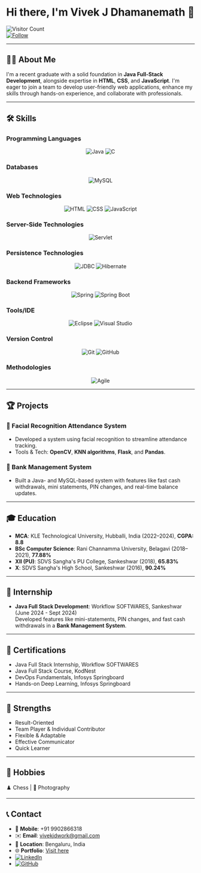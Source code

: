 # Hi there, I'm Vivek J Dhamanemath 👋  

![Visitor Count](https://komarev.com/ghpvc/?username=vivek-dhamanemath&color=blue)  
[![Follow](https://img.shields.io/github/followers/vivek-dhamanemath?label=Follow&style=social)](https://github.com/vivek-dhamanemath)

---

## 👨‍💻 About Me  
I'm a recent graduate with a solid foundation in **Java Full-Stack Development**, alongside expertise in **HTML**, **CSS**, and **JavaScript**. I'm eager to join a team to develop user-friendly web applications, enhance my skills through hands-on experience, and collaborate with professionals.

---

## 🛠️ Skills  
### Programming Languages  
<div align="center">
  <img src="https://img.shields.io/badge/Java-ED8B00?style=for-the-badge&logo=java&logoColor=white" alt="Java" />
  <img src="https://img.shields.io/badge/C-00599C?style=for-the-badge&logo=c&logoColor=white" alt="C" />
</div>

### Databases  
<div align="center">
  <img src="https://img.shields.io/badge/MySQL-4479A1?style=for-the-badge&logo=mysql&logoColor=white" alt="MySQL" />
</div>

### Web Technologies  
<div align="center">
  <img src="https://img.shields.io/badge/HTML5-E34F26?style=for-the-badge&logo=html5&logoColor=white" alt="HTML" />
  <img src="https://img.shields.io/badge/CSS3-1572B6?style=for-the-badge&logo=css3&logoColor=white" alt="CSS" />
  <img src="https://img.shields.io/badge/JavaScript-F7DF1E?style=for-the-badge&logo=javascript&logoColor=black" alt="JavaScript" />
</div>

### Server-Side Technologies  
<div align="center">
  <img src="https://img.shields.io/badge/Servlet-4E9A06?style=for-the-badge&logo=java&logoColor=white" alt="Servlet" />
</div>

### Persistence Technologies  
<div align="center">
  <img src="https://img.shields.io/badge/JDBC-007396?style=for-the-badge&logo=java&logoColor=white" alt="JDBC" />
  <img src="https://img.shields.io/badge/Hibernate-59666C?style=for-the-badge&logo=hibernate&logoColor=white" alt="Hibernate" />
</div>

### Backend Frameworks  
<div align="center">
  <img src="https://img.shields.io/badge/Spring-6DB33F?style=for-the-badge&logo=spring&logoColor=white" alt="Spring" />
  <img src="https://img.shields.io/badge/Spring_Boot-6DB33F?style=for-the-badge&logo=spring-boot&logoColor=white" alt="Spring Boot" />
</div>

### Tools/IDE  
<div align="center">
  <img src="https://img.shields.io/badge/Eclipse-2C2255?style=for-the-badge&logo=eclipse&logoColor=white" alt="Eclipse" />
  <img src="https://img.shields.io/badge/Visual_Studio-5C2D91?style=for-the-badge&logo=visual-studio&logoColor=white" alt="Visual Studio" />
</div>

### Version Control  
<div align="center">
  <img src="https://img.shields.io/badge/Git-F05032?style=for-the-badge&logo=git&logoColor=white" alt="Git" />
  <img src="https://img.shields.io/badge/GitHub-181717?style=for-the-badge&logo=github&logoColor=white" alt="GitHub" />
</div>

### Methodologies  
<div align="center">
  <img src="https://img.shields.io/badge/Agile-0078D7?style=for-the-badge&logo=agile&logoColor=white" alt="Agile" />
</div>

---

## 🏆 Projects  
### 🎯 Facial Recognition Attendance System  
- Developed a system using facial recognition to streamline attendance tracking.  
- Tools & Tech: **OpenCV**, **KNN algorithms**, **Flask**, and **Pandas**.

### 🎯 Bank Management System  
- Built a Java- and MySQL-based system with features like fast cash withdrawals, mini statements, PIN changes, and real-time balance updates.

---

## 🎓 Education  
- **MCA**: KLE Technological University, Hubballi, India (2022–2024), **CGPA: 8.8**  
- **BSc Computer Science**: Rani Channamma University, Belagavi (2018–2021), **77.88%**  
- **XII (PU)**: SDVS Sangha's PU College, Sankeshwar (2018), **65.83%**  
- **X**: SDVS Sangha's High School, Sankeshwar (2016), **90.24%**

---

## 💼 Internship  
- **Java Full Stack Development**: Workflow SOFTWARES, Sankeshwar (June 2024 - Sept 2024)  
  Developed features like mini-statements, PIN changes, and fast cash withdrawals in a **Bank Management System**.

---

## 📜 Certifications  
- Java Full Stack Internship, Workflow SOFTWARES  
- Java Full Stack Course, KodNest  
- DevOps Fundamentals, Infosys Springboard  
- Hands-on Deep Learning, Infosys Springboard

---

## 💪 Strengths  
- Result-Oriented  
- Team Player & Individual Contributor  
- Flexible & Adaptable  
- Effective Communicator  
- Quick Learner  

---

## 🎨 Hobbies  
♟️ Chess | 📸 Photography  

---

## 📞 Contact  
- 📱 **Mobile**: +91 9902866318  
- ✉️ **Email**: vivekjdwork@gmail.com  
- 📍 **Location**: Bengaluru, India  
- 🌐 **Portfolio**: [Visit here](#)  
- [![LinkedIn](https://img.shields.io/badge/LinkedIn-0077B5?style=for-the-badge&logo=linkedin&logoColor=white)](https://www.linkedin.com/in/vivek-dhamanemath)  
- [![GitHub](https://img.shields.io/badge/GitHub-181717?style=for-the-badge&logo=github&logoColor=white)](https://github.com/vivek-dhamanemath)
